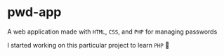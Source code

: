 # pwd-app

A web application made with `HTML`, `CSS`, and `PHP` for managing passwords

I started working on this particular project to learn `PHP` 📔
